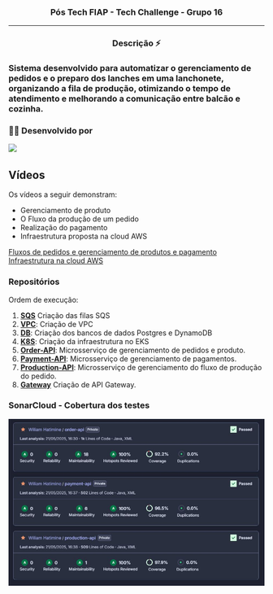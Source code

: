 <h3 align="center">Pós Tech FIAP - Tech Challenge - Grupo 16</h3>
<hr>

<h3 align="center">Descrição ⚡</h3>

<h3>Sistema desenvolvido para automatizar o gerenciamento de pedidos e o preparo dos lanches em uma lanchonete, organizando a fila de produção, otimizando o tempo de atendimento e melhorando a comunicação entre balcão e cozinha.<h3>

### 👨‍💼 Desenvolvido por


![](https://img.shields.io/badge/RM358148-Wiliam%20Hatimine-blue)


##  Vídeos

Os vídeos a seguir demonstram:
- Gerenciamento de produto
- O Fluxo da produção de um pedido
- Realização do pagamento
- Infraestrutura proposta na cloud AWS

[Fluxos de pedidos e gerenciamento de produtos e pagamento](https://youtu.be/aIOe3dQ67GI)
<br />
[Infraestrutura na cloud AWS](https://youtu.be/AsnitJU_k7Y)

### Repositórios

Ordem de execução: 
1. **[SQS](https://github.com/postech-architecture-group16/sqs-queue)** Criação das filas SQS
2. **[VPC](https://github.com/postech-architecture-group16/vpc)**: Criação de VPC
3. **[DB](https://github.com/postech-architecture-group16/postgres)**: Criação dos bancos de dados Postgres e DynamoDB
4. **[K8S](https://github.com/postech-architecture-group16/k8s)**: Criação da infraestrutura no EKS
5. **[Order-API](https://github.com/postech-architecture-group16/order-api)**: Microsserviço de gerenciamento de pedidos e produto.
6. **[Payment-API](https://github.com/postech-architecture-group16/payment-api)**: Microsserviço de gerenciamento de pagamentos.
7. **[Production-API](https://github.com/postech-architecture-group16/production-api)**: Microsserviço de gerenciamento do fluxo de produção do pedido.
8. **[Gateway](https://github.com/postech-architecture-group16/api-gateway)** Criação de API Gateway. 

### SonarCloud - Cobertura dos testes

![Sonar_1](././assets/sonar.jpg)
